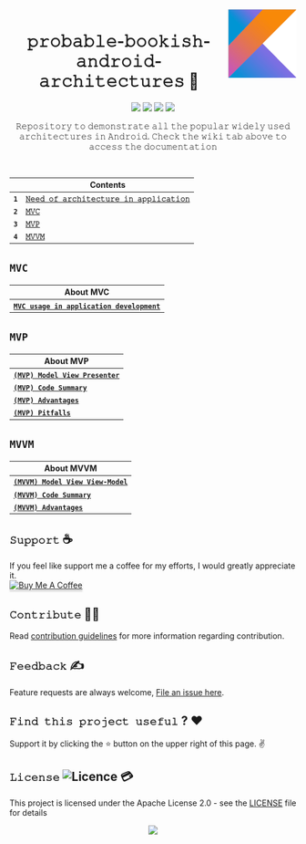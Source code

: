 <img src="https://github.com/devrath/devrath/blob/master/images/kotlin_logo.png" align="right" title="Kotlin Logo" width="120">

<h1 align="center">𝚙𝚛𝚘𝚋𝚊𝚋𝚕𝚎-𝚋𝚘𝚘𝚔𝚒𝚜𝚑-𝚊𝚗𝚍𝚛𝚘𝚒𝚍-𝚊𝚛𝚌𝚑𝚒𝚝𝚎𝚌𝚝𝚞𝚛𝚎𝚜 🧞</h1>

<p align="center">
<a><img src="https://img.shields.io/badge/Built%20Using-Kotlin-silver?style=for-the-badge&logo=kotlin"></a>
<a><img src="https://img.shields.io/badge/Architecture-MVC-purple?style=for-the-badge&logo=Bitrise"></a>  
<a><img src="https://img.shields.io/badge/Architecture-MVP-black?style=for-the-badge&logo=elixir"></a>  
<a><img src="https://img.shields.io/badge/Architecture-MVVM-red?style=for-the-badge&logo=Piwigo"></a>  
</p>

<p align="center">𝚁𝚎𝚙𝚘𝚜𝚒𝚝𝚘𝚛𝚢 𝚝𝚘 𝚍𝚎𝚖𝚘𝚗𝚜𝚝𝚛𝚊𝚝𝚎 𝚊𝚕𝚕 𝚝𝚑𝚎 𝚙𝚘𝚙𝚞𝚕𝚊𝚛 𝚠𝚒𝚍𝚎𝚕𝚢 𝚞𝚜𝚎𝚍 𝚊𝚛𝚌𝚑𝚒𝚝𝚎𝚌𝚝𝚞𝚛𝚎𝚜 𝚒𝚗 𝙰𝚗𝚍𝚛𝚘𝚒𝚍. 𝙲𝚑𝚎𝚌𝚔 𝚝𝚑𝚎 𝚠𝚒𝚔𝚒 𝚝𝚊𝚋 𝚊𝚋𝚘𝚟𝚎 𝚝𝚘 𝚊𝚌𝚌𝚎𝚜𝚜 𝚝𝚑𝚎 𝚍𝚘𝚌𝚞𝚖𝚎𝚗𝚝𝚊𝚝𝚒𝚘𝚗</p>
</br>


<div align="center">

| | Contents |
| - | ---- |
| **`1`** | [**````𝙽𝚎𝚎𝚍 𝚘𝚏 𝚊𝚛𝚌𝚑𝚒𝚝𝚎𝚌𝚝𝚞𝚛𝚎 𝚒𝚗 𝚊𝚙𝚙𝚕𝚒𝚌𝚊𝚝𝚒𝚘𝚗````**](https://github.com/devrath/probable-bookish-android-architectures/wiki/Need-of-architecture-in-application) |
| **`2`** | [**````𝙼𝚅𝙲````**](https://github.com/devrath/probable-bookish-android-architectures/wiki#mvc) |
| **`3`** | [**````𝙼𝚅𝙿````**](https://github.com/devrath/probable-bookish-android-architectures/wiki#mvp) |
| **`4`** | [**````𝙼𝚅𝚅𝙼````**](https://github.com/devrath/probable-bookish-android-architectures/wiki#mvvm) |

</div>


## **`MVC`**
| About MVC |
| --------- |
| [**````MVC usage in application development````**](https://github.com/devrath/probable-bookish-android-architectures/wiki/MVC-usage-in-application-development) |

## **`MVP`**
| About MVP |
| --------- |
| [**````(MVP) Model View Presenter````**](https://github.com/devrath/probable-bookish-android-architectures/wiki/(MVP)---Model-View-Presenter) |
| [**````(MVP) Code Summary````**](https://github.com/devrath/probable-bookish-android-architectures/wiki/MVP-code-summary) |
| [**````(MVP) Advantages````**](https://github.com/devrath/probable-bookish-android-architectures/wiki/(MVP)-Advantages) |
| [**````(MVP) Pitfalls````**](https://github.com/devrath/probable-bookish-android-architectures/wiki/(MVP)-Pitfalls) |

## **`MVVM`**
| About MVVM |
| --------- |
| [**````(MVVM) Model View View-Model````**](https://github.com/devrath/probable-bookish-android-architectures/wiki/(MVVM)-Model-View-View-Model) |
| [**````(MVVM) Code Summary````**](https://github.com/devrath/probable-bookish-android-architectures/wiki/(MVVM)-Code-Summary) |
| [**````(MVVM) Advantages````**](https://github.com/devrath/probable-bookish-android-architectures/wiki/(MVVM)-Advantages) |


## **`𝚂𝚞𝚙𝚙𝚘𝚛𝚝`** ☕
If you feel like support me a coffee for my efforts, I would greatly appreciate it.</br>
<a href="https://www.buymeacoffee.com/devrath" target="_blank"><img src="https://www.buymeacoffee.com/assets/img/custom_images/yellow_img.png" alt="Buy Me A Coffee" style="height: 41px !important;width: 174px !important;box-shadow: 0px 3px 2px 0px rgba(190, 190, 190, 0.5) !important;-webkit-box-shadow: 0px 3px 2px 0px rgba(190, 190, 190, 0.5) !important;" ></a>

## **`𝙲𝚘𝚗𝚝𝚛𝚒𝚋𝚞𝚝𝚎`** 🙋‍♂️
Read [contribution guidelines](CONTRIBUTING.md) for more information regarding contribution.

## **`𝙵𝚎𝚎𝚍𝚋𝚊𝚌𝚔`** ✍️ 
Feature requests are always welcome, [File an issue here](https://github.com/devrath/droid-pure-kotlin-application/issues/new).

## **`𝙵𝚒𝚗𝚍 𝚝𝚑𝚒𝚜 𝚙𝚛𝚘𝚓𝚎𝚌𝚝 𝚞𝚜𝚎𝚏𝚞𝚕`** ? ❤️
Support it by clicking the ⭐ button on the upper right of this page. ✌️

## **`𝙻𝚒𝚌𝚎𝚗𝚜𝚎`** ![Licence](https://img.shields.io/github/license/google/docsy) :credit_card:
This project is licensed under the Apache License 2.0 - see the [LICENSE](https://github.com/devrath/droid-pure-kotlin-application/blob/main/LICENSE) file for details


<p align="center">
<a><img src="https://forthebadge.com/images/badges/built-for-android.svg"></a>
</p>
